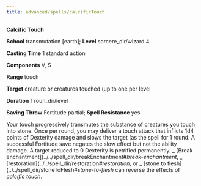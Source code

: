```yaml
---
title: advanced/spells/calcificTouch
---
```

 **Calcific Touch**

**School** transmutation [earth]; **Level** sorcere_dir/wizard 4

**Casting Time** 1 standard action

**Components** V, S

**Range** touch

**Target** creature or creatures touched (up to one per level

**Duration** 1 roun_dir/level

**Saving Throw** Fortitude partial; **Spell Resistance** yes

Your touch progressively transmutes the substance of creatures you touch into stone. Once per round, you may deliver a touch attack that inflicts 1d4 points of Dexterity damage and slows the target (as the spell for 1 round. A successful Fortitude save negates the slow effect but not the ability damage. A target reduced to 0 Dexterity is petrified permanently. _ [Break enchantment](../../spell_dir/breakEnchantment#_break-enchantment_, _ [restoration](../../spell_dir/restoration#_restoration_, or _ [stone to flesh](../../spell_dir/stoneToFlesh#_stone-to-flesh_ can reverse the effects of _calcific touch_.

